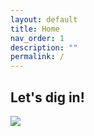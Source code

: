 ```yaml
---
layout: default
title: Home
nav_order: 1
description: ""
permalink: /
---
```


## Let's dig in!

![](https://github.com/sineong/sineong.github.io/assets/lucky.jpg)
